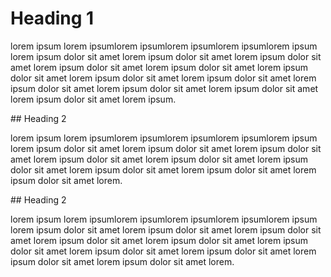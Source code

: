 # Heading 1

lorem ipsum lorem ipsumlorem ipsumlorem ipsumlorem ipsumlorem ipsum lorem ipsum
dolor sit amet lorem ipsum dolor sit amet lorem ipsum dolor sit amet lorem
ipsum dolor sit amet lorem ipsum dolor sit amet lorem ipsum dolor sit amet
lorem ipsum dolor sit amet lorem ipsum dolor sit amet lorem ipsum dolor sit
amet lorem ipsum dolor sit amet lorem ipsum dolor sit amet lorem ipsum dolor
sit amet lorem ipsum.

## Heading 2

lorem ipsum lorem ipsumlorem ipsumlorem ipsumlorem ipsumlorem ipsum lorem ipsum
dolor sit amet lorem ipsum dolor sit amet lorem ipsum dolor sit amet lorem
ipsum dolor sit amet lorem ipsum dolor sit amet lorem ipsum dolor sit amet
lorem ipsum dolor sit amet lorem ipsum dolor sit amet lorem ipsum dolor sit
amet lorem.

## Heading 2

lorem ipsum lorem ipsumlorem ipsumlorem ipsumlorem ipsumlorem ipsum lorem ipsum
dolor sit amet lorem ipsum dolor sit amet lorem ipsum dolor sit amet lorem
ipsum dolor sit amet lorem ipsum dolor sit amet lorem ipsum dolor sit amet
lorem ipsum dolor sit amet lorem ipsum dolor sit amet lorem ipsum dolor sit
amet lorem ipsum dolor sit amet lorem.
